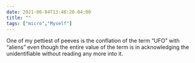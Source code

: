 ```yaml
---
date: 2021-06-04T13:48:20-04:00
title: ""
tags: ["micro","Myself"]
---
```

One of my pettiest of peeves is the conflation of the term “UFO” with “aliens” even though the entire value of the term is in acknowledging the unidentifiable without reading any more into it.
